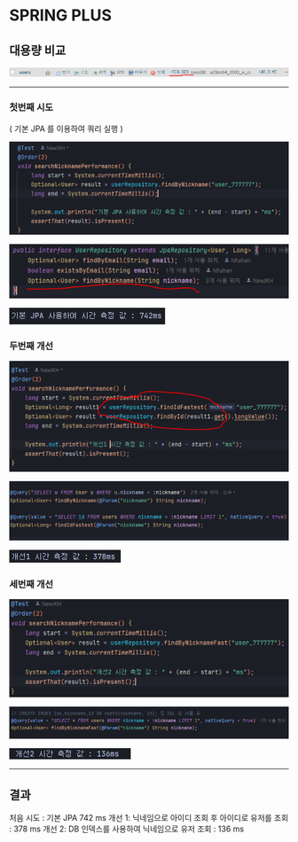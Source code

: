 # SPRING PLUS

## 대용량 비교 

![img.png](image/유저_수.png)

---
### 첫번째 시도
( 기본 JPA 를 이용하여 쿼리 실행 )

![img.png](image/기본_코드.png)

![img.png](image/기본_쿼리.png)

![img.png](image/기본_결과.png)

### 두번째 개선
![img.png](image/중간_코드.png)

![img.png](image/중간_쿼리.png)

![img.png](image/중간_결과.png)

### 세번째 개선
![img.png](image/개선2_코드.png)

![img.png](image/개선2_쿼리.png)

![img.png](image/개선2_결과.png)

---
## 결과
처음 시도 : 기본 JPA 742 ms
개선 1: 닉네임으로 아이디 조회 후 아이디로 유저를 조회 : 378 ms
개선 2: DB 인덱스를 사용하여 닉네임으로 유저 조회 : 136 ms